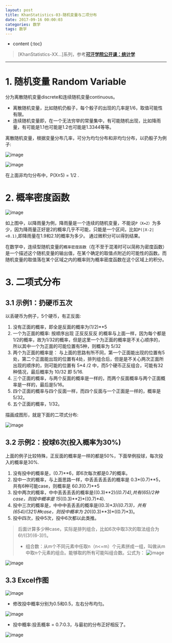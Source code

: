 ```yaml
---
layout: post
title: KhanStatistics-03-随机变量与二项分布
date: 2017-09-16 00:00:03
categories: 数学
tags: 数学
---
```

* content
{:toc}

> [KhanStatistics-XX...]系列，参考[**可汗学院公开课：统计学**](http://open.163.com/special/Khan/khstatistics.html)

---

# 1. 随机变量 Random Variable
分为离散随机变量discrete和连续随机变量continuous。
- 离散随机变量，比如随机仍骰子，每个骰子的出现的几率是1/6，取值可能性有限。
- 连续随机变量即，在一个无法穷举的常量集中，有可能随机出现，比如降雨量，有可能是1.1也可能是1.2也可能是1.3344等等。

离散随机变量，根据变量分布几率，可分为均匀分布和非均匀分布，以扔骰子为例子:

![image](https://user-images.githubusercontent.com/18595935/30517810-be40659e-9ba5-11e7-8843-1c8280b3ffbd.png)

![image](https://user-images.githubusercontent.com/18595935/30517819-eec5b836-9ba5-11e7-829f-b05bea34aefe.png)

在上面非均匀分布中，P(X≥5) = 1/2 .


# 2. 概率密度函数

![image](https://user-images.githubusercontent.com/18595935/30517874-fecf646e-9ba7-11e7-9961-88fe7c34b6cd.png)

如上图中，以降雨量为例，降雨量是一个连续的随机变量，不能说`P（X=2）`为多少，因为降雨量正好是2的概率几乎不可能，只能是一个区间，比如`P(|X-2|<0.1)`,即降雨量在1.9和2.1的概率为多少。
通过微积分可以得到结果。

在数学中，连续型随机变量的`概率密度函数`（在不至于混淆时可以简称为密度函数）是一个描述这个随机变量的输出值，在某个确定的取值点附近的可能性的函数。而随机变量的取值落在某个区域之内的概率则为概率密度函数在这个区域上的积分。

# 3. 二项式分布

## 3.1 示例1：扔硬币五次
以丢硬币为例子，5个硬币，有正反面:
1. 没有正面的概率，即全是反面的概率为(1/2)**5
2. 一个为正面的概率: 按顺序出现 正反反反反 的概率与上面一样，因为每个都是1/2的概率，故为1/32的概率，但是这里一个为正面的概率是不关心顺序的，所以其中一个为正面的可能位置有5种，则概率为 5/32
3. 两个为正面的概率是： 与上面的思路有所不同，第一个正面能出现的位置有5处，第二个正面能出现的位置有4处，排列组合后，但是是不关心两次正面所出现的顺序的，则可能的位置有  5*4 /2 中，而5个硬币正反组合，可能有32种情况，最后概率为 10/32 即 5/16.
4. 三个正面的概率，与两个反面的概率是一样的，而两个反面概率与两个正面概率是一样的，最后是5/16。
5. 四个正面的概率与四个反面一样，而四个反面与一个正面是一样的，概率是5/32。
6. 五个正面的概率，1/32。

描画成图形，就是下面的二项式分布:

![image](https://user-images.githubusercontent.com/18595935/30519030-a3557996-9bc7-11e7-902c-b928c35c444a.png)

## 3.2 示例2：投球6次(投入概率为30%)
上面的例子比较特殊，正反面的概率是一样的都是50%，下面举例投球，每次投入的概率是30%.
1. 没有投中的概率是，(0.7)**6，即6次每次都是0.7的概率。
2. 投中一次的概率，与上面思路一样，中丢丢丢丢丢的概率是 0.3*(0.7)**5，共有6种可能case，则概率是 6*0.3*(0.7)**5
3. 投中两次的概率，中中丢丢丢丢的概率是((0.3)**2)*((0.7)*4),共有(6*5)/2种case，则投中概率是 15*((0.3)**2)*((0.7)*4).
4. 投中三次的概率是，中中中丢丢丢的概率是((0.3)**3)*((0.7)*3)，共有(6*5*4)/(3*2*1)种case，则投中概率为 20*((0.3)**3)*((0.7)*3)。
5. 投中四次，投中5次，投中6次都以此类推。

> 后面计算多少种case，实际是排列组合，比如6次中取3次的取法组合为 6!/((3!)(6-3)!)。
> - 组合数：从m个不同元素中任取n（n<=m）个元素拼成一组，叫做从m中取n个元素的组合。能够取的所有可能叫组合数。公式为：
> ![image](https://user-images.githubusercontent.com/18595935/30519415-ced3bd5e-9bd0-11e7-9261-2d9cab136f90.png)

![image](https://user-images.githubusercontent.com/18595935/30519385-2350aed8-9bd0-11e7-8dc9-80f9713a9eec.png)

## 3.3 Excel作图

![image](https://user-images.githubusercontent.com/18595935/30519773-29c03870-9bd9-11e7-9b4f-ff4939d47788.png)

- 修改投中概率分别为0.5和0.5，左右分布均匀。

![image](https://user-images.githubusercontent.com/18595935/30519784-5d12c9d6-9bd9-11e7-9e7c-738f4b9b7ee1.png)


- 投中概率:投丢概率 = 0.7:0.3，与最初的分布正好相反了。

![image](https://user-images.githubusercontent.com/18595935/30519790-7eca6fc0-9bd9-11e7-8f14-33edb8e161e9.png)
